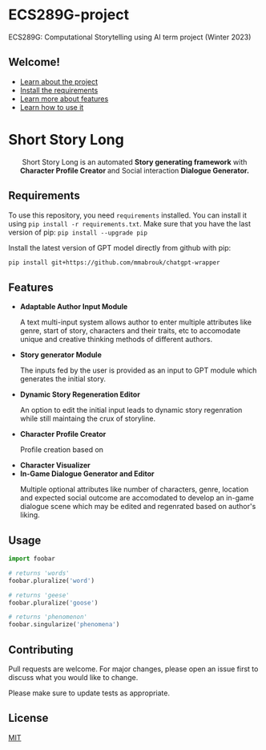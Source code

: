 # ECS289G-project
ECS289G: Computational Storytelling using AI term project (Winter 2023)

## Welcome!
* [Learn about the project](#summary-header)
* [Install the requirements](#requirements)
* [Learn more about features](#features)
* [Learn how to use it](#usage)


# Short Story Long

<p id="summary-header" align="center">Short Story Long is an automated <b>Story generating framework</b> with <b>Character Profile Creator </b> and Social interaction <b>Dialogue Generator.</b>


## Requirements

To use this repository, you need `requirements` installed. You can install it using `pip install -r requirements.txt`. Make sure that you have the last version of pip: `pip install --upgrade pip`

Install the latest version of GPT model directly from github with pip:

```bash
pip install git+https://github.com/mmabrouk/chatgpt-wrapper
```

## Features
<ul>
<li> <strong>Adaptable Author Input Module</strong></li>
<p> A text multi-input system allows author to enter multiple attributes like genre, start of story, characters and their traits, etc to accomodate unique and creative thinking methods of different authors.</p>
<li><strong> Story generator Module</strong></li>
<p> The inputs fed by the user is provided as an input to GPT module which generates the initial story.</p>
<li> <strong>Dynamic Story Regeneration Editor</strong></li>
<p> An option to edit the initial input leads to dynamic story regenration while still maintaing the crux of storyline.</p>
<li><strong> Character Profile Creator</strong></li>
<p> Profile creation based on </p>
<li><strong> Character Visualizer</strong></li>
<li> <strong>In-Game Dialogue Generator and Editor</strong></li>
<p> Multiple optional attributes like number of characters, genre, location and expected social outcome are accomodated to  develop an in-game dialogue scene which may be edited and regenrated based on author's liking.
</ul>

## Usage

```python
import foobar

# returns 'words'
foobar.pluralize('word')

# returns 'geese'
foobar.pluralize('goose')

# returns 'phenomenon'
foobar.singularize('phenomena')
```

## Contributing

Pull requests are welcome. For major changes, please open an issue first
to discuss what you would like to change.

Please make sure to update tests as appropriate.

## License

[MIT](https://choosealicense.com/licenses/mit/)
